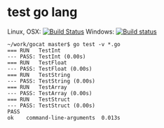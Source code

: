 # test go lang

Linux, OSX: [![Build Status](https://api.travis-ci.org/wookay/gocat.svg?branch=master)](https://travis-ci.org/wookay/gocat)
Windows: [![Build status](https://ci.appveyor.com/api/projects/status/epysdl4dds0pyhvn?svg=true)](https://ci.appveyor.com/project/wookay/gocat)

```shell
~/work/gocat master$ go test -v *.go
=== RUN   TestInt
--- PASS: TestInt (0.00s)
=== RUN   TestFloat
--- PASS: TestFloat (0.00s)
=== RUN   TestString
--- PASS: TestString (0.00s)
=== RUN   TestArray
--- PASS: TestArray (0.00s)
=== RUN   TestStruct
--- PASS: TestStruct (0.00s)
PASS
ok    command-line-arguments  0.013s
```

